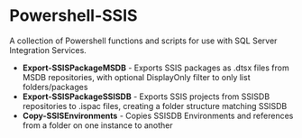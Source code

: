 # Powershell-SSIS

A collection of Powershell functions and scripts for use with SQL Server Integration Services.

- **Export-SSISPackageMSDB** - Exports SSIS packages as .dtsx files from MSDB repositories, with optional DisplayOnly filter to only list folders/packages
- **Export-SSISPackageSSISDB** - Exports SSIS projects from SSISDB repositories to .ispac files, creating a folder structure matching SSISDB
- **Copy-SSISEnvironments** - Copies SSISDB Environments and references from a folder on one instance to another
